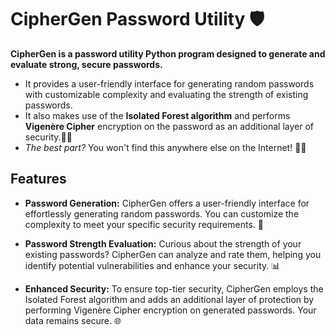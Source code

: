 # CipherGen Password Utility 🛡️

**CipherGen is a password utility Python program designed to generate and evaluate strong, secure passwords.**
  - It provides a user-friendly interface for generating random passwords with customizable complexity and evaluating the strength of existing passwords.
  - It also makes use of the **Isolated Forest algorithm** and performs **Vigenère Cipher** encryption on the password as an additional layer of security.📜🌐
  - _The best part?_ You won't find this anywhere else on the Internet! 🌟🌟

## Features

- **Password Generation:** CipherGen offers a user-friendly interface for effortlessly generating random passwords. You can customize the complexity to meet your specific security requirements. 🎩

- **Password Strength Evaluation:** Curious about the strength of your existing passwords? CipherGen can analyze and rate them, helping you identify potential vulnerabilities and enhance your security. 📊

- **Enhanced Security:** To ensure top-tier security, CipherGen employs the Isolated Forest algorithm and adds an additional layer of protection by performing Vigenère Cipher encryption on generated passwords. Your data remains secure. 🌐

